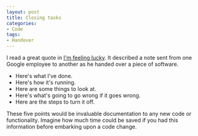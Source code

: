 ```yaml
---
layout: post
title: Closing tasks
categories:
- Code
tags: 
- Handover
---
```


I read a great quote in [I'm feeling lucky](http://www.amazon.com/Im-Feeling-Lucky-Confessions-Employee/dp/0547416997). It described a note sent from one
Google employee to another as he handed over a piece of software.

  * Here's what I've done.
  * Here's how it's running.
  * Here are some things to look at.
  * Here's what's going to go wrong if it goes wrong.
  * Here are the steps to turn it off.

These five points would be invaluable documentation to any new code or
functionality. Imagine how much time could be saved if you had this
information before embarking upon a code change.

